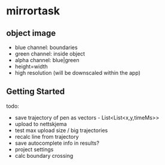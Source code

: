# mirrortask

## object image


* blue channel: boundaries
* green channel: inside object
* alpha channel: blue|green
* height=width
* high resolution (will be downscaled within the app)


## Getting Started

todo:
- save trajectory of pen as vectors - List<List<x,y,timeMs>>
- upload to nettskjema
- test max upload size / big trajectories
- recalc line from trajectory
- save autocomplete info in results?
- project settings
- calc boundary crossing